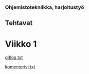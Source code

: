 ### **Ohjemistotekniikka, harjoitustyö**
## **Tehtavat**
# Viikko 1

[gitlog.txt](https://github.com/iisu36/ot-harjoitustyo/blob/master/laskarit/viikko1/gitlog.txt)

[komentorivi.txt](https://github.com/iisu36/ot-harjoitustyo/blob/master/laskarit/viikko1/komentorivi.txt)

